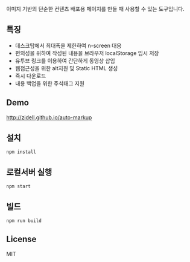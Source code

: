 이미지 기반의 단순한 컨텐츠 배포용 페이지를 만들 때 사용할 수 있는 도구입니다.

## 특징

- 데스크탑에서 최대폭을 제한하여 n-screen 대응
- 편의성을 위하여 작성된 내용을 브라우저 localStorage 임시 저장
- 유투브 링크를 이용하여 간단하게 동영상 삽입
- 웹접근성을 위한 alt지원 및 Static HTML 생성
- 즉시 다운로드
- 내용 백업을 위한 주석태그 지원

## Demo

http://zidell.github.io/auto-markup


## 설치

```
npm install
```

## 로컬서버 실행

```
npm start
```

## 빌드

```
npm run build
```

## License

MIT
